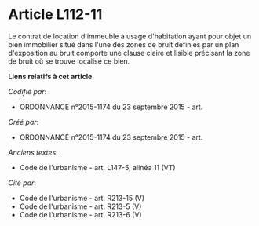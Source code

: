 # Article L112-11

Le contrat de location d'immeuble à usage d'habitation ayant pour objet un bien immobilier situé dans l'une des zones de
bruit définies par un plan d'exposition au bruit comporte une clause claire et lisible précisant la zone de bruit où se
trouve localisé ce bien.

**Liens relatifs à cet article**

_Codifié par_:

  - ORDONNANCE n°2015-1174 du 23 septembre 2015 - art.

_Créé par_:

  - ORDONNANCE n°2015-1174 du 23 septembre 2015 - art.

_Anciens textes_:

  - Code de l'urbanisme - art. L147-5, alinéa 11 (VT)

_Cité par_:

  - Code de l'urbanisme - art. R213-15 (V)
  - Code de l'urbanisme - art. R213-5 (V)
  - Code de l'urbanisme - art. R213-6 (V)
